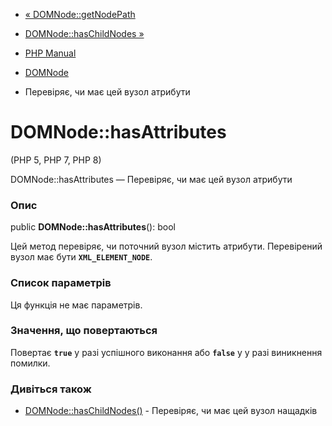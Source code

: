 - [« DOMNode::getNodePath](domnode.getnodepath.md)
- [DOMNode::hasChildNodes »](domnode.haschildnodes.md)

- [PHP Manual](index.md)
- [DOMNode](class.domnode.md)
- Перевіряє, чи має цей вузол атрибути

# DOMNode::hasAttributes

(PHP 5, PHP 7, PHP 8)

DOMNode::hasAttributes — Перевіряє, чи має цей вузол атрибути

### Опис

public **DOMNode::hasAttributes**(): bool

Цей метод перевіряє, чи поточний вузол містить атрибути. Перевірений
вузол має бути **`XML_ELEMENT_NODE`**.

### Список параметрів

Ця функція не має параметрів.

### Значення, що повертаються

Повертає **`true`** у разі успішного виконання або **`false`** у
у разі виникнення помилки.

### Дивіться також

- [DOMNode::hasChildNodes()](domnode.haschildnodes.md) - Перевіряє,
чи має цей вузол нащадків
